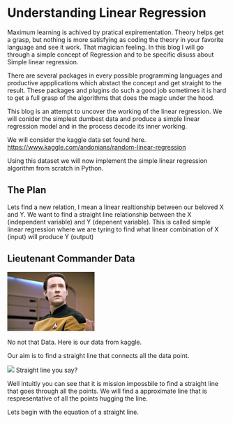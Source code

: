 # Understanding Linear Regression

Maximum learning is achived by pratical expirementation. Theory helps get a grasp, but nothing is more satisfying as coding the theory in your favorite language and see it work. That magician feeling. In this blog I will go through a simple concept of Regression and to be specific disuss about Simple linear regression. 

There are several packages in every possible programming languages and productive appplications which abstact the concept and get straight to the result. These packages and plugins do such a good job sometimes it is hard to get a full grasp of the algorithms that does the magic under the hood.

This blog is an attempt to uncover the working of the linear regression. We will conider the simplest dumbest data and produce a simple linear regression model and in the process decode its inner working.

We will consider the kaggle data set found here. 
https://www.kaggle.com/andonians/random-linear-regression

Using this dataset we will now implement the simple linear regression algorithm from scratch in Python.

## The Plan

Lets find a new relation, I mean a linear realtionship between our beloved X and Y. We want to find a straight line relationship between the X (independent variable) and Y (depenent variable). This is called simple linear regression where we are tyring to find what linear combination of X (input) will produce Y (output) 

## Lieutenant Commander Data

<img src="./images/star-trek-discovery-brent-spiner-data.jpg" width="200">

No not that Data. Here is our data from kaggle.

Our aim is to find a straight line that connects all the data point.

<img src="./images/star-trek-discovery-brent-spiner-data.gif" width="200"> Straight line you say?

Well intuitly you can see that it is mission impossbile to find a straight line that goes through all the points. We will find a approximate line that is respresentative of all the points hugging the line.

Lets begin with the equation of a straight line.
